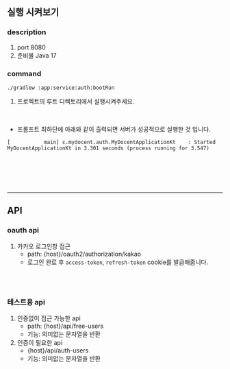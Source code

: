 ## 실행 시켜보기

### description
1. port 8080
2. 준비물 Java 17
### command
`./gradlew :app:service:auth:bootRun`

1. 프로젝트의 루트 디렉토리에서 실행시켜주세요.

<br>
 
+ 프롬프트 최하단에 아래와 같이 출력되면 서버가 성공적으로 실행한 것 입니다.

`[           main] c.mydocent.auth.MyDocentApplicationKt    : Started MyDocentApplicationKt in 3.301 seconds (process running for 3.547)
`


<br><br><br><br>

---
## API

### oauth api
1. 카카오 로그인창 접근
   + path: {host}/oauth2/authorization/kakao
   + 로그인 완료 후 `access-token`, `refresh-token` cookie를 발급해줍니다.

    
<br> <br>


### 테스트용 api
1. 인증없이 접근 가능한 api
   + path: {host}/api/free-users
   + 기능: 의미없는 문자열을 반환
2. 인증이 필요한 api
   + {host}/api/auth-users
   + 기능: 의미없는 문자열을 반환